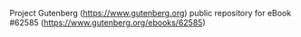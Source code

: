 Project Gutenberg (https://www.gutenberg.org) public repository for eBook #62585 (https://www.gutenberg.org/ebooks/62585)
